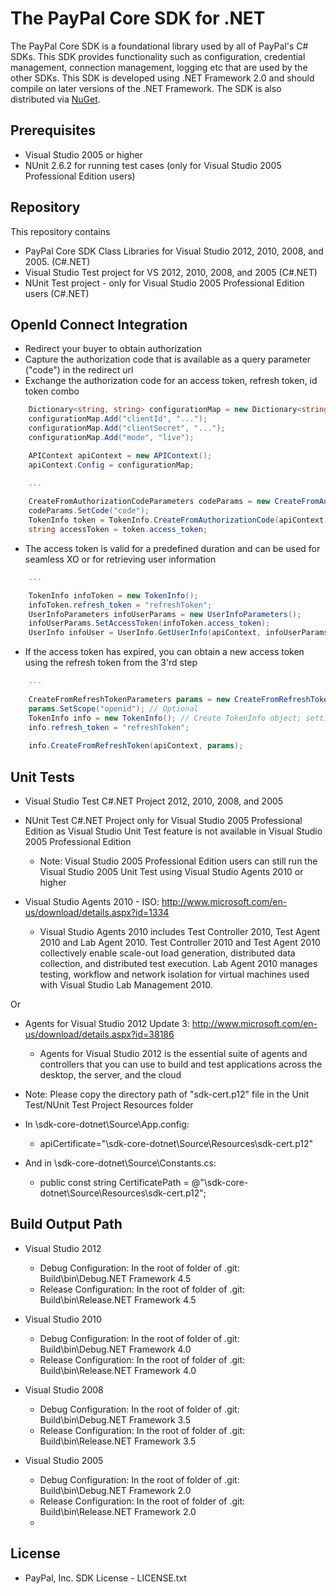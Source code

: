 # The PayPal Core SDK for .NET

The PayPal Core SDK is a foundational library used by all of PayPal's C# SDKs. This SDK provides functionality such as configuration, credential management, connection management, logging etc that are used by the other SDKs. This SDK is developed using .NET Framework 2.0 and should compile on later versions of the .NET Framework. The SDK is also distributed via [NuGet](http://www.nuget.org/packages/PayPalCoreSDK/).

## Prerequisites

*	Visual Studio 2005 or higher
*	NUnit 2.6.2 for running test cases (only for Visual Studio 2005 Professional Edition users)


## Repository

This repository contains

*	PayPal Core SDK Class Libraries for Visual Studio 2012, 2010, 2008, and 2005. (C#.NET)
*	Visual Studio Test project for VS 2012, 2010, 2008, and 2005 (C#.NET)
*	NUnit Test project - only for Visual Studio 2005 Professional Edition users (C#.NET)


## OpenId Connect Integration

   * Redirect your buyer to obtain authorization
   * Capture the authorization code that is available as a query parameter ("code") in the redirect url
   * Exchange the authorization code for an access token, refresh token, id token combo

```csharp	
    Dictionary<string, string> configurationMap = new Dictionary<string, string>();
    configurationMap.Add("clientId", "...");
    configurationMap.Add("clientSecret", "...");
    configurationMap.Add("mode", "live");

    APIContext apiContext = new APIContext();
    apiContext.Config = configurationMap;

    ...
    
    CreateFromAuthorizationCodeParameters codeParams = new CreateFromAuthorizationCodeParameters();
    codeParams.SetCode("code");
    TokenInfo token = TokenInfo.CreateFromAuthorizationCode(apiContext, codeParams);
    string accessToken = token.access_token;
```

   * The access token is valid for a predefined duration and can be used for seamless XO or for retrieving user information

```csharp
    ...

    TokenInfo infoToken = new TokenInfo();
    infoToken.refresh_token = "refreshToken";
    UserInfoParameters infoUserParams = new UserInfoParameters();
    infoUserParams.SetAccessToken(infoToken.access_token);
    UserInfo infoUser = UserInfo.GetUserInfo(apiContext, infoUserParams);
```

   * If the access token has expired, you can obtain a new access token using the refresh token from the 3'rd step

```csharp
    ...
    
    CreateFromRefreshTokenParameters params = new CreateFromRefreshTokenParameters();
    params.SetScope("openid"); // Optional
    TokenInfo info = new TokenInfo(); // Create TokenInfo object; setting the refresh token
    info.refresh_token = "refreshToken";
    
    info.CreateFromRefreshToken(apiContext, params);
```

## Unit Tests

*	Visual Studio Test C#.NET Project 2012, 2010, 2008, and 2005
*	NUnit Test C#.NET Project only for Visual Studio 2005 Professional Edition as Visual Studio Unit Test feature is not available in Visual Studio 2005 Professional Edition
    - Note: Visual Studio 2005 Professional Edition users can still run the Visual Studio 2005 Unit Test using Visual Studio Agents 2010 or higher

*   Visual Studio Agents 2010 - ISO: http://www.microsoft.com/en-us/download/details.aspx?id=1334
	- Visual Studio Agents 2010 includes Test Controller 2010, Test Agent 2010 and Lab Agent 2010. Test Controller 2010 and Test Agent 2010 collectively enable scale-out load generation, distributed data collection, and distributed test execution. Lab Agent 2010 manages testing, workflow and network isolation for virtual machines used with Visual Studio Lab Management 2010. 

Or

*   Agents for Visual Studio 2012 Update 3: http://www.microsoft.com/en-us/download/details.aspx?id=38186
    - Agents for Visual Studio 2012 is the essential suite of agents and controllers that you can use to build and test applications across the desktop, the server, and the cloud

*	Note: Please copy the directory path of "sdk-cert.p12" file in the Unit Test/NUnit Test Project Resources folder
*	In <Root folder>\sdk-core-dotnet\Source\App.config:
	- apiCertificate="<Root folder>\sdk-core-dotnet\Source\Resources\sdk-cert.p12"
*	And in <Root folder>\sdk-core-dotnet\Source\Constants.cs:
	- public const string CertificatePath = @"<Root folder>\sdk-core-dotnet\Source\Resources\sdk-cert.p12";

## Build Output Path

*	Visual Studio 2012
	- Debug Configuration: In the root of folder of .git: Build\bin\Debug\.NET Framework 4.5
	- Release Configuration: In the root of folder of .git: Build\bin\Release\.NET Framework 4.5
	
*	Visual Studio 2010
	- Debug Configuration: In the root of folder of .git: Build\bin\Debug\.NET Framework 4.0
	- Release Configuration: In the root of folder of .git: Build\bin\Release\.NET Framework 4.0

*	Visual Studio 2008
	- Debug Configuration: In the root of folder of .git: Build\bin\Debug\.NET Framework 3.5
	- Release Configuration: In the root of folder of .git: Build\bin\Release\.NET Framework 3.5

*	Visual Studio 2005
	- Debug Configuration: In the root of folder of .git: Build\bin\Debug\.NET Framework 2.0
	- Release Configuration: In the root of folder of .git: Build\bin\Release\.NET Framework 2.0
	- 
## License

*	PayPal, Inc. SDK License - LICENSE.txt

